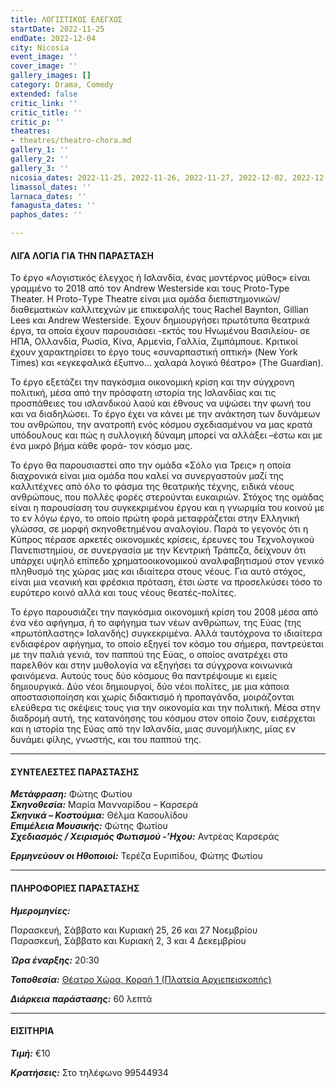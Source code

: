 ```yaml
---
title: ΛΟΓΙΣΤΙΚΟΣ ΕΛΕΓΧΟΣ
startDate: 2022-11-25
endDate: 2022-12-04
city: Nicosia
event_image: ''
cover_image: ''
gallery_images: []
category: Drama, Comedy
extended: false
critic_link: ''
critic_title: ''
critic_p: ''
theatres:
- theatres/theatro-chora.md
gallery_1: ''
gallery_2: ''
gallery_3: ''
nicosia_dates: 2022-11-25, 2022-11-26, 2022-11-27, 2022-12-02, 2022-12-03, 2022-12-04
limassol_dates: ''
larnaca_dates: ''
famagusta_dates: ''
paphos_dates: ''

---
```

#### ΛΙΓΑ ΛΟΓΙΑ ΓΙΑ ΤΗΝ ΠΑΡΑΣΤΑΣΗ

Το έργο «Λογιστικός έλεγχος ή Ισλανδία, ένας μοντέρνος μύθος» είναι γραμμένο το 2018 από τον Andrew Westerside και τους Proto-Type Theater. Η Proto-Τype Theatre είναι μια ομάδα διεπιστημονικών/διαθεματικών καλλιτεχνών με επικεφαλής τους Rachel Baynton, Gillian Lees και Andrew Westerside. Έχουν δημιουργήσει πρωτότυπα θεατρικά έργα, τα οποία έχουν παρουσιάσει -εκτός του Ηνωμένου Βασιλείου- σε ΗΠΑ, Ολλανδία, Ρωσία, Κίνα, Αρμενία, Γαλλία, Ζιμπάμπουε. Κριτικοί έχουν χαρακτηρίσει το έργο τους «συναρπαστική οπτική» (New York Times) και «εγκεφαλικά έξυπνο... χαλαρά λογικό θέατρο» (The Guardian).

Το έργο εξετάζει την παγκόσμια οικονομική κρίση και την σύγχρονη πολιτική, μέσα από την πρόσφατη ιστορία της Ισλανδίας και τις προσπάθειες του ισλανδικού λαού και έθνους να υψώσει την φωνή του και να διαδηλώσει. Το έργο έχει να κάνει με την ανάκτηση των δυνάμεων του ανθρώπου, την ανατροπή ενός κόσμου σχεδιασμένου να μας κρατά υπόδουλους και πώς η συλλογική δύναμη μπορεί να αλλάξει –έστω και με ένα μικρό βήμα κάθε φορά- τον κόσμο μας.

Το έργο θα παρουσιαστεί απο την ομάδα «Σόλο για Τρεις» η οποία διαχρονικά είναι μια ομάδα που καλεί να συνεργαστούν μαζί της καλλιτέχνες από όλο το φάσμα της θεατρικής τέχνης, ειδικά νέους ανθρώπους, που πολλές φορές στερούνται ευκαιριών. Στόχος της ομάδας είναι η παρουσίαση του συγκεκριμένου έργου και η γνωριμία του κοινού με το εν λόγω έργο, το οποίο πρώτη φορά μεταφράζεται στην Ελληνική γλώσσα, σε μορφή σκηνοθετημένου αναλογίου. Παρά το γεγονός ότι η Κύπρος πέρασε αρκετές οικονομικές κρίσεις, έρευνες του Τεχνολογικού Πανεπιστημίου, σε συνεργασία με την Κεντρική Τράπεζα, δείχνουν ότι υπάρχει υψηλό επίπεδο χρηματοοικονομικού αναλφαβητισμού στον γενικό πληθυσμό της χώρας μας και ιδιαίτερα στους νέους. Για αυτό στόχος, είναι μια νεανική και φρέσκια πρόταση, έτσι ώστε να προσελκύσει τόσο το ευρύτερο κοινό αλλά και τους νέους θεατές-πολίτες.

​Το έργο παρουσιάζει την παγκόσμια οικονομική κρίση του 2008 μέσα από ένα νέο αφήγημα, ή το αφήγημα των νέων ανθρώπων, της Εύας (της «πρωτόπλαστης» Ισλανδής) συγκεκριμένα. Αλλά ταυτόχρονα το ιδιαίτερα ενδιαφέρον αφήγημα, το οποίο εξηγεί τον κόσμο του σήμερα, παντρεύεται με την παλιά γενιά, τον παππού της Εύας, ο οποίος ανατρέχει στο παρελθόν και στην μυθολογία να εξηγήσει τα σύγχρονα κοινωνικά φαινόμενα. Αυτούς τους δύο κόσμους θα παντρέψουμε κι εμείς δημιουργικά. Δύο νέοι δημιουργοί, δύο νέοι πολίτες, με μια κάποια αποστασιοποίηση και χωρίς διδακτισμό ή προπαγάνδα, μοιράζονται ελεύθερα τις σκέψεις τους για την οικονομία και την πολιτική. Μέσα στην διαδρομή αυτή, της κατανόησης του κόσμου στον οποίο ζουν, εισέρχεται και η ιστορία της Εύας από την Ισλανδία, μιας συνομήλικης, μίας εν δυνάμει φίλης, γνωστής, και του παππού της.

***

#### ΣΥΝΤΕΛΕΣΤΕΣ ΠΑΡΑΣΤΑΣΗΣ

**_Μετάφραση:_** Φώτης Φωτίου  
**_Σκηνοθεσία:_** Μαρία Μανναρίδου – Καρσερά  
**_Σκηνικά – Κοστούμια:_** Θέλμα Κασουλίδου  
**_Επιμέλεια Μουσικής:_** Φώτης Φωτίου  
**_Σχεδιασμός / Χειρισμός Φωτισμού -’Ηχου:_** Αντρέας Καρσεράς

**_Ερμηνεύουν οι Ηθοποιοί:_** Τερέζα Ευριπίδου, Φώτης Φωτίου

***

#### ΠΛΗΡΟΦΟΡΙΕΣ ΠΑΡΑΣΤΑΣΗΣ

**_Ημερομηνίες:_**

Παρασκευή, Σάββατο και Κυριακή 25, 26 και 27 Νοεμβρίου  
Παρασκευή, Σάββατο και Κυριακή 2, 3 και 4 Δεκεμβρίου

**_Ώρα έναρξης:_** 20:30

**_Τοποθεσία:_** [Θέατρο Χώρα, Κοραή 1 (Πλατεία Αρχιεπεισκοπής)](?#map)

**_Διάρκεια παράστασης:_** 60 λεπτά

***

#### ΕΙΣΙΤΗΡΙΑ

**_Τιμή:_** €10

**_Κρατήσεις:_** Στο τηλέφωνο 99544934